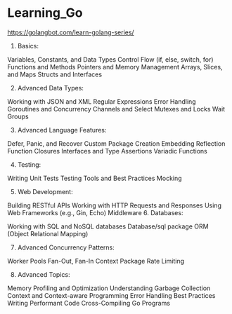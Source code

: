 # Learning_Go

https://golangbot.com/learn-golang-series/

1. Basics:

Variables, Constants, and Data Types
Control Flow (if, else, switch, for)
Functions and Methods
Pointers and Memory Management
Arrays, Slices, and Maps
Structs and Interfaces

2. Advanced Data Types:

Working with JSON and XML
Regular Expressions
Error Handling
Goroutines and Concurrency
Channels and Select
Mutexes and Locks
Wait Groups

3. Advanced Language Features:

Defer, Panic, and Recover
Custom Package Creation
Embedding
Reflection
Function Closures
Interfaces and Type Assertions
Variadic Functions

4. Testing:

Writing Unit Tests
Testing Tools and Best Practices
Mocking


5. Web Development:

Building RESTful APIs
Working with HTTP Requests and Responses
Using Web Frameworks (e.g., Gin, Echo)
Middleware
6. Databases:

Working with SQL and NoSQL databases
Database/sql package
ORM (Object Relational Mapping)

7. Advanced Concurrency Patterns:

Worker Pools
Fan-Out, Fan-In
Context Package
Rate Limiting

8. Advanced Topics:

Memory Profiling and Optimization
Understanding Garbage Collection
Context and Context-aware Programming
Error Handling Best Practices
Writing Performant Code
Cross-Compiling Go Programs

